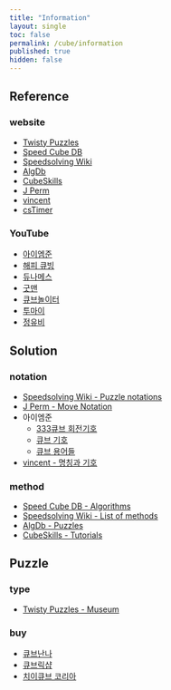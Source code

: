 ```yaml
---
title: "Information"
layout: single
toc: false
permalink: /cube/information
published: true
hidden: false
---
```


<head>
  <base target="_blank">
</head>



## Reference

### website

- [Twisty Puzzles](https://www.twistypuzzles.com/)
- [Speed Cube DB](https://speedcubedb.com/)
- [Speedsolving Wiki](https://www.speedsolving.com/wiki)
- [AlgDb](http://algdb.net/)
- [CubeSkills](https://www.cubeskills.com/)
- [J Perm](https://jperm.net/)
- [vincent](https://m.blog.naver.com/vincentcube)
- [csTimer](https://cstimer.net/)

### YouTube

- [아이엠준](https://youtube.com/@iamzoone)
- [해피 큐빙](https://youtube.com/@HappyCubing333)
- [듀나메스](https://youtube.com/@user-nd7lp2vh8m)
- [굿맨](https://youtube.com/@goodmancube)
- [큐브놀이터](https://youtube.com/@user-ty9xq9hd8i)
- [투마이](https://youtube.com/@toumai)
- [정유비](https://youtube.com/@duke_jeong)



## Solution

### notation

- [Speedsolving Wiki - Puzzle notations](https://www.speedsolving.com/wiki/index.php/Category:Puzzle_notations)
- [J Perm - Move Notation](https://jperm.net/3x3/moves)
- 아이엠준
  - [333큐브 회전기호](https://youtu.be/Ct9XeePKamw)
  - [큐브 기호](https://youtu.be/CMkWteCTojM)
  - [큐브 용어들](https://youtu.be/iF8TqcpMs9w)
- [vincent - 명칭과 기호](https://m.blog.naver.com/vincentcube?categoryName=%EB%AA%85%EC%B9%AD%EA%B3%BC%20%EA%B8%B0%ED%98%B8&categoryNo=10)

### method

- [Speed Cube DB - Algorithms](https://speedcubedb.com/a/3x3)
- [Speedsolving Wiki - List of methods](https://www.speedsolving.com/wiki/index.php/List_of_methods)
- [AlgDb - Puzzles](http://algdb.net/)
- [CubeSkills - Tutorials](https://www.cubeskills.com/tutorials)



## Puzzle

### type

- [Twisty Puzzles - Museum](https://www.twistypuzzles.com/app/museum/museum_search.php)

### buy

- [큐브난나](https://naver.me/GOuMpvlz)
- [큐브릭샵](https://naver.me/GEQma8JB)
- [치이큐브 코리아](https://naver.me/5WCxfQGW)

